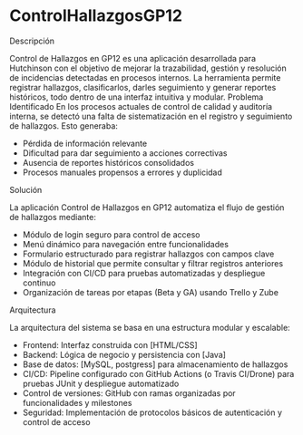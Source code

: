 # ControlHallazgosGP12

Descripción

Control de Hallazgos en GP12 es una aplicación desarrollada para Hutchinson con el objetivo de mejorar la trazabilidad, gestión y resolución de incidencias detectadas en procesos internos. La herramienta permite registrar hallazgos, clasificarlos, darles seguimiento y generar reportes históricos, todo dentro de una interfaz intuitiva y modular.
Problema Identificado
En los procesos actuales de control de calidad y auditoría interna, se detectó una falta de sistematización en el registro y seguimiento de hallazgos. Esto generaba:
- Pérdida de información relevante
- Dificultad para dar seguimiento a acciones correctivas
- Ausencia de reportes históricos consolidados
- Procesos manuales propensos a errores y duplicidad
  
Solución

La aplicación Control de Hallazgos en GP12 automatiza el flujo de gestión de hallazgos mediante:
- Módulo de login seguro para control de acceso
- Menú dinámico para navegación entre funcionalidades
- Formulario estructurado para registrar hallazgos con campos clave
- Módulo de historial que permite consultar y filtrar registros anteriores
- Integración con CI/CD para pruebas automatizadas y despliegue continuo
- Organización de tareas por etapas (Beta y GA) usando Trello y Zube
  
Arquitectura

La arquitectura del sistema se basa en una estructura modular y escalable:
- Frontend: Interfaz construida con [HTML/CSS]
- Backend: Lógica de negocio y persistencia con [Java]
- Base de datos: [MySQL, postgress] para almacenamiento de hallazgos
- CI/CD: Pipeline configurado con GitHub Actions (o Travis CI/Drone) para pruebas JUnit y despliegue automatizado
- Control de versiones: GitHub con ramas organizadas por funcionalidades y milestones
- Seguridad: Implementación de protocolos básicos de autenticación y control de acceso



